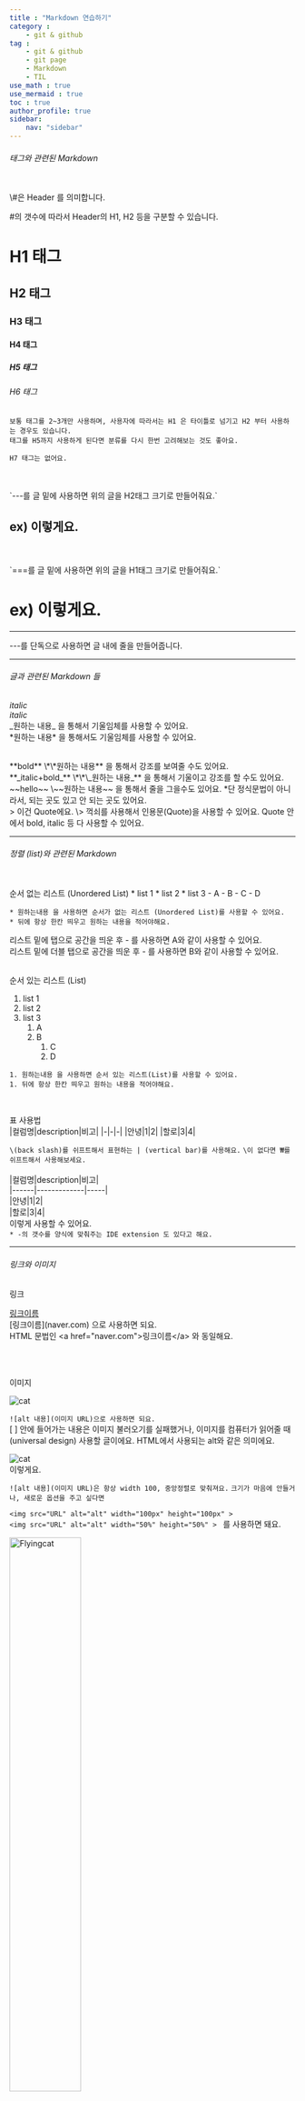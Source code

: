 ```yaml
---
title : "Markdown 연습하기"
category :
    - git & github
tag : 
    - git & github
    - git page
    - Markdown
    - TIL
use_math : true
use_mermaid : true
toc : true
author_profile: true
sidebar:
    nav: "sidebar"
---
```

###### 태그와 관련된 Markdown


<br>
\#은 Header 를 의미합니다.  

\#의 갯수에 따라서 Header의 H1, H2 등을 구분할 수 있습니다.  
# H1 태그  

## H2 태그  

### H3 태그  

#### H4 태그  

##### H5 태그  

###### H6 태그  

`보통 태그를 2~3개만 사용하며, 사용자에 따라서는 H1 은 타이틀로 넘기고 H2 부터 사용하는 경우도 있습니다.`  
`태그를 H5까지 사용하게 된다면 분류를 다시 한번 고려해보는 것도 좋아요.`   

`H7 태그는 없어요.`  

<br>
<br>
`---를 글 밑에 사용하면 위의 글을 H2태그 크기로 만들어줘요.`  

ex) 이렇게요.  
---


<br>
<br>
`===를 글 밑에 사용하면 위의 글을 H1태그 크기로 만들어줘요.`    

ex) 이렇게요.  
===

---

\---를 단독으로 사용하면 글 내에 줄을 만들어줍니다.  

---
###### 글과 관련된 Markdown 들  

_italic_  
*italic*  
\_원하는 내용_ 을 통해서 기울임체를 사용할 수 있어요.  
\*원하는 내용* 을 통해서도 기울임체를 사용할 수 있어요.  

<br/>
**bold**  
\*\*원하는 내용** 을 통해서 강조를 보여줄 수도 있어요.  

<br/>
**_italic+bold_**  
\*\*\_원하는 내용_** 을 통해서 기울이고 강조를 할 수도 있어요.  

<br/>
~~hello~~  
\~~원하는 내용~~ 을 통해서 줄을 그을수도 있어요.  
*단 정식문법이 아니라서, 되는 곳도 있고 안 되는 곳도 있어요.  

<br/>
> 이건 Quote에요.  
\> 꺽쇠를 사용해서 인용문(Quote)을 사용할 수 있어요.  
Quote 안에서 bold, italic 등 다 사용할 수 있어요.  

---
###### 정렬 (list)와 관련된 Markdown
<br/>
순서 없는 리스트 (Unordered List)  
* list 1
* list 2
* list 3
    - A
    - B
        - C
        - D

`* 원하는내용 을 사용하면 순서가 없는 리스트 (Unordered List)를 사용할 수 있어요.`   
`* 뒤에 항상 한칸 띄우고 원하는 내용을 적어야해요.`   

리스트 밑에 탭으로 공간을 띄운 후 \- 를 사용하면 A와 같이 사용할 수 있어요.  
리스트 밑에 더블 탭으로 공간을 띄운 후 \- 를 사용하면 B와 같이 사용할 수 있어요.  
<br/>

순서 있는 리스트 (List)  

1. list 1
2. list 2
3. list 3
    1. A
    1. B
        1. C
        1. D


`1. 원하는내용 을 사용하면 순서 있는 리스트(List)를 사용할 수 있어요.`  
`1. 뒤에 항상 한칸 띄우고 원하는 내용을 적어야해요.`  

<br/>

표 사용법  
|컬럼명|description|비고|
|-|-|-|
|안녕|1|2|
|할로|3|4|

`\(back slash)를 쉬프트해서 표현하는 | (vertical bar)를 사용해요.` 
`\이 없다면 ₩를 쉬프트해서 사용해보세요.`  
<br/>
\|컬럼명|description|비고|  
\|------|-------------|-----|  
\|안녕|1|2|  
\|할로|3|4|  
이렇게 사용할 수 있어요.  
`* -의 갯수를 양식에 맞춰주는 IDE extension 도 있다고 해요.` 

---

###### 링크와 이미지

링크  

[링크이름](naver.com)  
\[링크이름](naver.com) 으로 사용하면 되요.  
HTML 문법인 \<a href="naver.com">링크이름\</a> 와 동일해요.  

<br/>
<br/>

이미지  

![cat](https://lh3.googleusercontent.com/proxy/qulQviZu4qasX-9LBSbDbH-0JFrANPwK5X-USr1spvlZqR5V3gkQFx_Md7EXVDld67ggCR3iAX8PwV1cqHIAffp1eI9uKWZYl2n6papMyaro2Ta69PWtWJRLWo_AlPbIP6KL2odgFIxeTEEqIyZ3n8XyNy9z47FP9afRYOvbYlxq6dT1)

`![alt 내용](이미지 URL)으로 사용하면 되요.`  
[ ] 안에 들어가는 내용은 이미지 불러오기를 실패했거나, 이미지를 컴퓨터가 읽어줄 때(universal design) 사용할 글이에요. HTML에서 사용되는 alt와 같은 의미에요.  

![cat](https://lh3.googleusercontent.com/proxy/qulQviZu4qasX-9LBSbDbH-0JFrANPwK5X-USr1spvlZqR5V3gkQFx_Md7EXVDld67ggCR3iAX8PwV1cqHIAffp1eI9uKWZYl2n6papMyaro2Ta69PWt47FP9afRYOvbYlxq6dT1)  
이렇게요.  

`![alt 내용](이미지 URL)은 항상 width 100, 중앙정렬로 맞춰져요.`
`크기가 마음에 안들거나, 새로운 옵션을 주고 싶다면`  

`<img src="URL" alt="alt" width="100px" height="100px" >`  
`<img src="URL" alt="alt" width="50%" height="50%" > `
를 사용하면 돼요.  

<img src="https://lh3.googleusercontent.com/proxy/qulQviZu4qasX-9LBSbDbH-0JFrANPwK5X-USr1spvlZqR5V3gkQFx_Md7EXVDld67ggCR3iAX8PwV1cqHIAffp1eI9uKWZYl2n6papMyaro2Ta69PWtWJRLWo_AlPbIP6KL2odgFIxeTEEqIyZ3n8XyNy9z47FP9afRYOvbYlxq6dT1" alt = "Flyingcat" width = "50%" height = "50%">  

---
###### 코드

`simple code`  
코드 한 줄은 \`원하는 내용`을 쓰면 돼요.  
<br/>

```c
#include <stdio.h>

int main (){
    printf("Hello, universe");
    return (0);
};
```
긴 줄 코드는  
\`\`\`  
내용  
\`\`\`

으로 덮으면 돼요. 언어에는 c, cpp, sh 등 표시할 언어를 적으면 돼요.  

\* 문법에 사용되는 \*\-\` 등을 화면에 그대로 보여주고 싶다면 해당 특수기호 앞에 \\백슬래시를 쓰면 돼요. 백슬래시는 \\를 두번 사용하면 돼요.   

---

###### 수식  

수식은 \$원하는 수식\$을 사용하면 돼요.  

$a+b = c$  

$a^2 + b^2 = c^2$  

수식을 가운데로 넣고 싶다면  
`$$ 원하는 수식 $$` 을 사용하면 돼요.  

$$(\alpha + \beta)^2 \alpha^2 + 2 \alpha \beta + \beta^2$$  

\*^을 통해 제곱을 표현할 수 있어요.  
*\alpha, \beta 를 통해 알파, 베타를 표현할 수 있어요.  

---

###### 다이어그램 그리기  

```mermaid
graph LR
    1-->2
    1-->4
    2-->3
    3-->2
```

```
graph LR
    1-->2
    1-->4
    2-->3
    3-->2
```
처럼 코드로 감싼 후, 언어를 mermaid 를 사용하면 돼요.

---


출처

>[토크ON세미나] Git & HGitHub Page 블로그 만들기 4강 - Github Page 활용하기 | T아카데미 [링크](https://www.youtube.com/watch?v=eCv_bh-Ax-Q)  
>[공통]마크다운 markdown 작성법 [링크](https://gist.github.com/ihoneymon/652be052a0727ad59601)